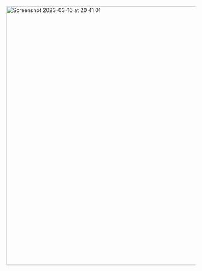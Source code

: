 <img width="691" alt="Screenshot 2023-03-16 at 20 41 01" src="https://user-images.githubusercontent.com/113942589/225707070-4c07d133-9ed1-4533-bd9a-4de8efa63a5a.png">
